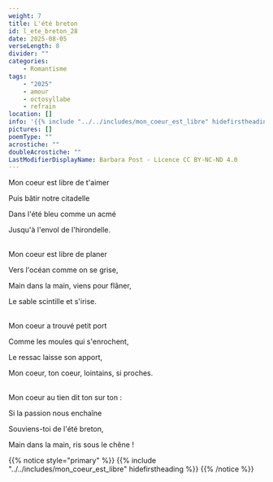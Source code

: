 ```yaml
---
weight: 7
title: L'été breton
id: l_ete_breton_28
date: 2025-08-05
verseLength: 8
divider: ""
categories:
    - Romantisme
tags:
    - "2025"
    - amour
    - octosyllabe
    - refrain
location: []
info: '{{% include "../../includes/mon_coeur_est_libre" hidefirstheading %}}'
pictures: []
poemType: ""
acrostiche: ""
doubleAcrostiche: ""
LastModifierDisplayName: Barbara Post - Licence CC BY-NC-ND 4.0
---
```

Mon coeur est libre de t'aimer

Puis bâtir notre citadelle

Dans l'été bleu comme un acmé

Jusqu'à l'envol de l'hirondelle.

 \
Mon coeur est libre de planer

Vers l'océan comme on se grise,

Main dans la main, viens pour flâner,

Le sable scintille et s'irise.

 \
Mon coeur a trouvé petit port

Comme les moules qui s'enrochent,

Le ressac laisse son apport,

Mon coeur, ton coeur, lointains, si proches.

 \
Mon coeur au tien dit ton sur ton :

Si la passion nous enchaîne

Souviens-toi de l'été breton,

Main dans la main, ris sous le chêne !

{{% notice style="primary" %}}
{{% include "../../includes/mon_coeur_est_libre" hidefirstheading %}}
{{% /notice %}}